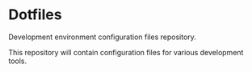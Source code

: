 # Dotfiles

Development environment configuration files repository.

This repository will contain configuration files for various development tools.
